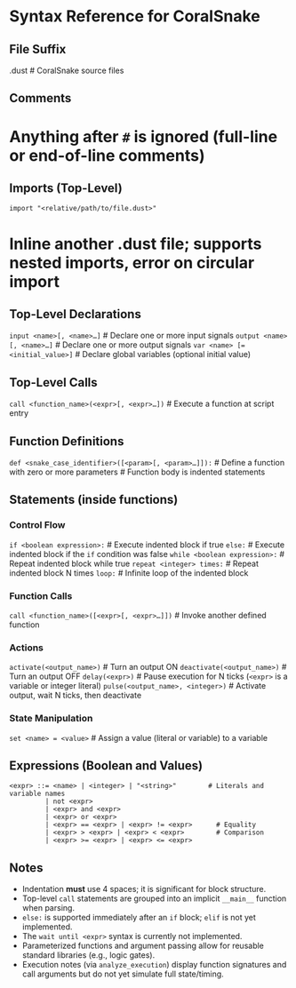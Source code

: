 # Syntax Reference for CoralSnake

## File Suffix
.dust     # CoralSnake source files

## Comments
# Anything after `#` is ignored (full-line or end-of-line comments)

## Imports (Top-Level)
`import "<relative/path/to/file.dust>"`
# Inline another .dust file; supports nested imports, error on circular import

## Top-Level Declarations
`input <name>[, <name>…]`        # Declare one or more input signals
`output <name>[, <name>…]`       # Declare one or more output signals
`var <name> [= <initial_value>]` # Declare global variables (optional initial value)

## Top-Level Calls
`call <function_name>(<expr>[, <expr>…])`  # Execute a function at script entry

## Function Definitions
`def <snake_case_identifier>([<param>[, <param>…]]):`
    # Define a function with zero or more parameters
    # Function body is indented statements

## Statements (inside functions)

### Control Flow
`if <boolean expression>:`
    # Execute indented block if true
`else:`
    # Execute indented block if the `if` condition was false
`while <boolean expression>:`
    # Repeat indented block while true
`repeat <integer> times:`
    # Repeat indented block N times
`loop:`
    # Infinite loop of the indented block

### Function Calls
`call <function_name>([<expr>[, <expr>…]])`  # Invoke another defined function

### Actions
`activate(<output_name>)`         # Turn an output ON
`deactivate(<output_name>)`       # Turn an output OFF
`delay(<expr>)`                   # Pause execution for N ticks (`<expr>` is a variable or integer literal)
`pulse(<output_name>, <integer>)` # Activate output, wait N ticks, then deactivate

### State Manipulation
`set <name> = <value>`            # Assign a value (literal or variable) to a variable

## Expressions (Boolean and Values)
```
<expr> ::= <name> | <integer> | "<string>"        # Literals and variable names
         | not <expr>
         | <expr> and <expr>
         | <expr> or <expr>
         | <expr> == <expr> | <expr> != <expr>      # Equality
         | <expr> > <expr> | <expr> < <expr>        # Comparison
         | <expr> >= <expr> | <expr> <= <expr>
```

## Notes
- Indentation **must** use 4 spaces; it is significant for block structure.
- Top-level `call` statements are grouped into an implicit `__main__` function when parsing.
- `else:` is supported immediately after an `if` block; `elif` is not yet implemented.
- The `wait until <expr>` syntax is currently not implemented.
- Parameterized functions and argument passing allow for reusable standard libraries (e.g., logic gates).
- Execution notes (via `analyze_execution`) display function signatures and call arguments but do not yet simulate full state/timing.
